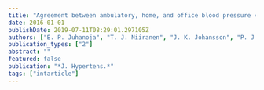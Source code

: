 ```yaml
---
title: "Agreement between ambulatory, home, and office blood pressure variability"
date: 2016-01-01
publishDate: 2019-07-11T08:29:01.297105Z
authors: ["E. P. Juhanoja", "T. J. Niiranen", "J. K. Johansson", "P. J. Puukka", "A. M. Jula"]
publication_types: ["2"]
abstract: ""
featured: false
publication: "*J. Hypertens.*"
tags: ["intarticle"]
---
```


